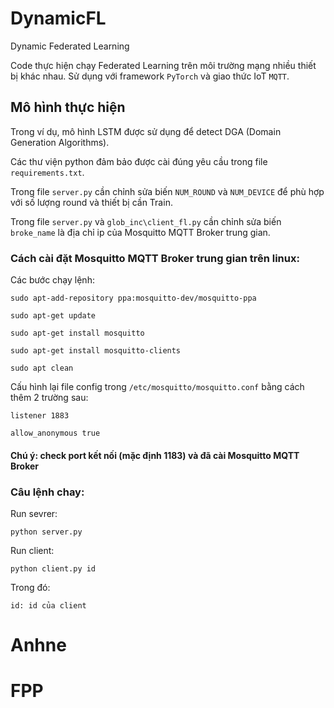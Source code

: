 # DynamicFL
Dynamic Federated Learning

Code thực hiện chạy Federated Learning trên môi trường mạng nhiều thiết bị khác nhau. Sử dụng với framework `PyTorch` và giao thức IoT `MQTT`.

## Mô hình thực hiện

Trong ví dụ, mô hình LSTM được sử dụng để detect DGA (Domain Generation Algorithms).

Các thư viện python đảm bảo được cài đúng yêu cầu trong file `requirements.txt`.

Trong file `server.py` cần chỉnh sửa biến `NUM_ROUND` và `NUM_DEVICE` để phù hợp với số lượng round và thiết bị cần Train.

Trong file `server.py` và `glob_inc\client_fl.py` cần chỉnh sửa biến `broke_name` là địa chỉ ip của Mosquitto MQTT Broker trung gian.

### Cách cài đặt Mosquitto MQTT Broker trung gian trên linux:

Các bước chạy lệnh:
```commandline
sudo apt-add-repository ppa:mosquitto-dev/mosquitto-ppa

sudo apt-get update

sudo apt-get install mosquitto

sudo apt-get install mosquitto-clients

sudo apt clean
```

Cấu hình lại file config trong `/etc/mosquitto/mosquitto.conf` bằng cách thêm 2 trường sau:

```
listener 1883

allow_anonymous true
```
 #### Chú ý: check port kết nối (mặc định 1183) và đã cài Mosquitto MQTT Broker

### Câu lệnh chay:

Run sevrer:
```commandline
python server.py
```

Run client:
```commandline
python client.py id
```

Trong đó:

    id: id của client
# Anhne
# FPP
